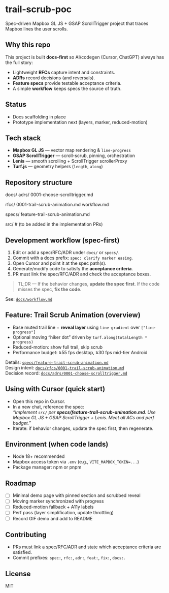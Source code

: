 # trail-scrub-poc
Spec-driven Mapbox GL JS + GSAP ScrollTrigger project that traces Mapbox lines the user scrolls.


## Why this repo
This project is built **docs-first** so AI/codegen (Cursor, ChatGPT) always has the full story:
- Lightweight **RFCs** capture intent and constraints.
- **ADRs** record decisions (and reversals).
- **Feature specs** provide testable acceptance criteria.
- A simple **workflow** keeps specs the source of truth.

## Status
- Docs scaffolding in place  
- Prototype implementation next (layers, marker, reduced-motion)  

## Tech stack
- **Mapbox GL JS** — vector map rendering & `line-progress`
- **GSAP ScrollTrigger** — scroll-scrub, pinning, orchestration
- **Lenis** — smooth scrolling + ScrollTrigger scrollerProxy
- **Turf.js** — geometry helpers (`length`, `along`)

## Repository structure
docs/
adrs/
0001-choose-scrolltrigger.md

rfcs/
0001-trail-scrub-animation.md
workflow.md

specs/
feature-trail-scrub-animation.md

src/ # (to be added in the implementation PRs)

## Development workflow (spec-first)
1. Edit or add a spec/RFC/ADR under `docs/` or `specs/`.
2. Commit with a docs prefix: `spec: clarify marker easing`.
3. Open Cursor and point it at the spec path(s).
4. Generate/modify code to satisfy the **acceptance criteria**.
5. PR must link the spec/RFC/ADR and check the acceptance boxes.

> TL;DR — If the behavior changes, **update the spec first**. If the code misses the spec, **fix the code**.

See: [`docs/workflow.md`](docs/workflow.md)

## Feature: Trail Scrub Animation (overview)
- Base muted trail line + **reveal layer** using `line-gradient` over `["line-progress"]`
- Optional moving “hiker dot” driven by `turf.along(totalLength * progress)`
- Reduced-motion: show full trail, skip scrub
- Performance budget: ≥55 fps desktop, ≥30 fps mid-tier Android

Details: [`specs/feature-trail-scrub-animation.md`](specs/feature-trail-scrub-animation.md)  
Design intent: [`docs/rfcs/0001-trail-scrub-animation.md`](docs/rfcs/0001-trail-scrub-animation.md)  
Decision record: [`docs/adrs/0001-choose-scrolltrigger.md`](docs/adrs/0001-choose-scrolltrigger.md)

## Using with Cursor (quick start)
- Open this repo in Cursor.
- In a new chat, reference the spec:  
  _“Implement `src/` per **specs/feature-trail-scrub-animation.md**. Use Mapbox GL JS + GSAP ScrollTrigger + Lenis. Meet all ACs and perf budget.”_
- Iterate: if behavior changes, update the spec first, then regenerate.

## Environment (when code lands)
- Node 18+ recommended
- Mapbox access token via `.env` (e.g., `VITE_MAPBOX_TOKEN=...`)
- Package manager: npm or pnpm

## Roadmap
- [ ] Minimal demo page with pinned section and scrubbed reveal
- [ ] Moving marker synchronized with progress
- [ ] Reduced-motion fallback + A11y labels
- [ ] Perf pass (layer simplification, update throttling)
- [ ] Record GIF demo and add to README

## Contributing
- PRs must link a spec/RFC/ADR and state which acceptance criteria are satisfied.
- Commit prefixes: `spec:`, `rfc:`, `adr:`, `feat:`, `fix:`, `docs:`.

## License
MIT